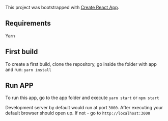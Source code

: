 This project was bootstrapped with [Create React App](https://github.com/facebook/create-react-app).

## Requirements
Yarn

## First build
To create a first build, clone the repository, go inside the folder with app and run:
`yarn install`

## Run APP
To run this app, go to the app folder and execute
`yarn start`
or
`npm start`

Development server by default would run at port `3000`. After executing your default browser should open up. If not - go to `http://localhost:3000`